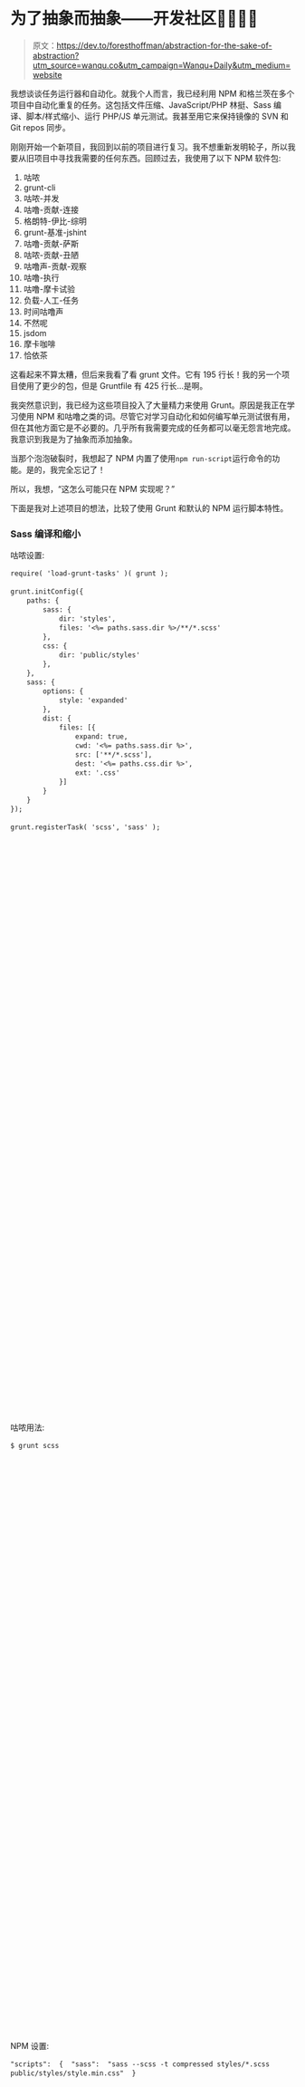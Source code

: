 # 为了抽象而抽象——开发社区👩‍💻👨‍💻

> 原文：<https://dev.to/foresthoffman/abstraction-for-the-sake-of-abstraction?utm_source=wanqu.co&utm_campaign=Wanqu+Daily&utm_medium=website>

我想谈谈任务运行器和自动化。就我个人而言，我已经利用 NPM 和格兰茨在多个项目中自动化重复的任务。这包括文件压缩、JavaScript/PHP 林挺、Sass 编译、脚本/样式缩小、运行 PHP/JS 单元测试。我甚至用它来保持镜像的 SVN 和 Git repos 同步。

刚刚开始一个新项目，我回到以前的项目进行复习。我不想重新发明轮子，所以我要从旧项目中寻找我需要的任何东西。回顾过去，我使用了以下 NPM 软件包:

1.  咕哝
2.  grunt-cli
3.  咕哝-并发
4.  咕噜-贡献-连接
5.  格朗特-伊比-综明
6.  grunt-基准-jshint
7.  咕噜-贡献-萨斯
8.  咕哝-贡献-丑陋
9.  咕噜声-贡献-观察
10.  咕噜-执行
11.  咕噜-摩卡试验
12.  负载-人工-任务
13.  时间咕噜声
14.  不然呢
15.  jsdom
16.  摩卡咖啡
17.  恰依茶

这看起来不算太糟，但后来我看了看 grunt 文件。它有 195 行长！我的另一个项目使用了更少的包，但是 Gruntfile 有 425 行长...是啊。

我突然意识到，我已经为这些项目投入了大量精力来使用 Grunt。原因是我正在学习使用 NPM 和咕噜之类的词。尽管它对学习自动化和如何编写单元测试很有用，但在其他方面它是不必要的。几乎所有我需要完成的任务都可以毫无怨言地完成。我意识到我是为了抽象而添加抽象。

当那个泡泡破裂时，我想起了 NPM 内置了使用`npm run-script`运行命令的功能。是的，我完全忘记了！

所以，我想，“这怎么可能只在 NPM 实现呢？”

下面是我对上述项目的想法，比较了使用 Grunt 和默认的 NPM 运行脚本特性。

### [](#sass-compilation-and-minification)Sass 编译和缩小

咕哝设置:

```
require( 'load-grunt-tasks' )( grunt );

grunt.initConfig({
    paths: {
        sass: {
            dir: 'styles',
            files: '<%= paths.sass.dir %>/**/*.scss'
        },
        css: {
            dir: 'public/styles'
        },
    },
    sass: {
        options: {
            style: 'expanded'
        },
        dist: {
            files: [{
                expand: true,
                cwd: '<%= paths.sass.dir %>',
                src: ['**/*.scss'],
                dest: '<%= paths.css.dir %>',
                ext: '.css'
            }]
        }
    }
});

grunt.registerTask( 'scss', 'sass' ); 
```

<svg viewBox="0 0 24 24" class="highlight-action crayons-icon highlight-action--fullscreen-on"><title>Enter fullscreen mode</title></svg> <svg viewBox="0 0 24 24" class="highlight-action crayons-icon highlight-action--fullscreen-off"><title>Exit fullscreen mode</title></svg>

咕哝用法:

```
$ grunt scss 
```

<svg viewBox="0 0 24 24" class="highlight-action crayons-icon highlight-action--fullscreen-on"><title>Enter fullscreen mode</title></svg> <svg viewBox="0 0 24 24" class="highlight-action crayons-icon highlight-action--fullscreen-off"><title>Exit fullscreen mode</title></svg>

NPM 设置:

```
"scripts":  {  "sass":  "sass --scss -t compressed styles/*.scss public/styles/style.min.css"  } 
```

<svg viewBox="0 0 24 24" class="highlight-action crayons-icon highlight-action--fullscreen-on"><title>Enter fullscreen mode</title></svg> <svg viewBox="0 0 24 24" class="highlight-action crayons-icon highlight-action--fullscreen-off"><title>Exit fullscreen mode</title></svg>

NPM 用法:

```
$ npm run sass 
```

<svg viewBox="0 0 24 24" class="highlight-action crayons-icon highlight-action--fullscreen-on"><title>Enter fullscreen mode</title></svg> <svg viewBox="0 0 24 24" class="highlight-action crayons-icon highlight-action--fullscreen-off"><title>Exit fullscreen mode</title></svg>

### [](#javascript-linting-compression-and-minification)JavaScript 林挺、压缩和缩小

咕哝设置:

```
require( 'load-grunt-tasks' )( grunt );

grunt.initConfig({
    paths: {
        js: {
            source: 'scripts/*.js',
            public_dir: 'public/scripts/',
            public_dest: '<%= paths.js.public_dir %>main.js',
            public_ugly: '<%= paths.js.public_dir %>main.min.js',
            files: [
                '<%= paths.js.source %>',
                'Gruntfile.js',
                'test/**/*.js',
                '!test/utils/**/*.js'
            ]
        },
    },
    concat: {
        js: {
            src: '<%= paths.js.source %>',
            dest: '<%= paths.js.public_dest %>'
        }
    },
    uglify: {
        options: {
            mangle: {
                except: ['jQuery']
            }
        },
        target: {
            files: {
                '<%= paths.js.public_ugly %>': ['<%= paths.js.public_dest %>']
            }
        }
    },
    jshint: {
        options: {
            curly: true,
            eqeqeq: true,
            browser: true,
            devel: true,
            undef: true,
            unused: false,
            mocha: true,
            globals: {
                'jQuery': true,
                'module': true,
                'require': true,
                'window': true,
                'global': true
            }
        },
        dist: '<%= paths.js.files %>'
    }
});

grunt.registerTask( 'js', [ 'jshint', 'uglify', 'concat' ] ); 
```

<svg viewBox="0 0 24 24" class="highlight-action crayons-icon highlight-action--fullscreen-on"><title>Enter fullscreen mode</title></svg> <svg viewBox="0 0 24 24" class="highlight-action crayons-icon highlight-action--fullscreen-off"><title>Exit fullscreen mode</title></svg>

咕哝用法:

```
$ grunt js 
```

<svg viewBox="0 0 24 24" class="highlight-action crayons-icon highlight-action--fullscreen-on"><title>Enter fullscreen mode</title></svg> <svg viewBox="0 0 24 24" class="highlight-action crayons-icon highlight-action--fullscreen-off"><title>Exit fullscreen mode</title></svg>

NPM 设置:

```
"scripts":  {  "js":  "jshint scripts/*.js test/*.test.js && uglifyjs scripts/*.js -cmo public/scripts/word_search.min.js"  } 
```

<svg viewBox="0 0 24 24" class="highlight-action crayons-icon highlight-action--fullscreen-on"><title>Enter fullscreen mode</title></svg> <svg viewBox="0 0 24 24" class="highlight-action crayons-icon highlight-action--fullscreen-off"><title>Exit fullscreen mode</title></svg>

NPM 用法:

```
$ npm run js 
```

<svg viewBox="0 0 24 24" class="highlight-action crayons-icon highlight-action--fullscreen-on"><title>Enter fullscreen mode</title></svg> <svg viewBox="0 0 24 24" class="highlight-action crayons-icon highlight-action--fullscreen-off"><title>Exit fullscreen mode</title></svg>

### [](#mocha-unit-tests)摩卡单元测试

咕哝设置:

```
require( 'load-grunt-tasks' )( grunt );

grunt.initConfig({
    paths: {
        test: {
            files: 'test/**/*.test.js'
        },
    },
    mochaTest: {
        test: {
            options: {
                reporter: 'spec',
                require: 'test/utils/jsdom-config.js'
            },
            src: '<%= paths.test.files %>'
        }
    }
});

grunt.registerTask( 'mocha', 'mochaTest' ); 
```

<svg viewBox="0 0 24 24" class="highlight-action crayons-icon highlight-action--fullscreen-on"><title>Enter fullscreen mode</title></svg> <svg viewBox="0 0 24 24" class="highlight-action crayons-icon highlight-action--fullscreen-off"><title>Exit fullscreen mode</title></svg>

咕哝用法:

```
$ grunt mocha 
```

<svg viewBox="0 0 24 24" class="highlight-action crayons-icon highlight-action--fullscreen-on"><title>Enter fullscreen mode</title></svg> <svg viewBox="0 0 24 24" class="highlight-action crayons-icon highlight-action--fullscreen-off"><title>Exit fullscreen mode</title></svg>

NPM 设置:

```
"scripts":  {  "test":  "mocha -R spec -r test/utils/jsdom-config.js test/*.test.js"  } 
```

<svg viewBox="0 0 24 24" class="highlight-action crayons-icon highlight-action--fullscreen-on"><title>Enter fullscreen mode</title></svg> <svg viewBox="0 0 24 24" class="highlight-action crayons-icon highlight-action--fullscreen-off"><title>Exit fullscreen mode</title></svg>

NPM 用途:

由于`npm run-script`接受`test`作为预定义任务，所以命令更短！

```
$ npm test 
```

<svg viewBox="0 0 24 24" class="highlight-action crayons-icon highlight-action--fullscreen-on"><title>Enter fullscreen mode</title></svg> <svg viewBox="0 0 24 24" class="highlight-action crayons-icon highlight-action--fullscreen-off"><title>Exit fullscreen mode</title></svg>

### [](#deployment)部署

我的源目录就在我的分发目录旁边。部署的繁重任务需要`grunt-exec`依赖项，它允许运行命令行表达式。在将`public/`目录复制到分发目录之前，部署任务运行所有的林挺、丑化和 sass 编译。为了简洁起见，我不打算再次列出所有的任务，只列出关键的任务。

咕哝设置:

```
require( 'load-grunt-tasks' )( grunt );

grunt.initConfig({
    pkg: grunt.file.readJSON( 'package.json' ),
    paths: {
        host: {
            dir: '../foresthoffman.github.io/<%= pkg.name %>/'
        },
        source: {
            dir: 'public/'
        }
    },
    /* Other task definitions */
    exec: {
        copy: {
            cmd: function () {
                var host_dir_path = grunt.template.process( '<%= paths.host.dir %>' );
                var source_dir_path = grunt.template.process( '<%= paths.source.dir %>' );

                var copy_command = 'cp -r ' + source_dir_path + '  ' + host_dir_path;

                return copy_command;
            }
        }
    },
});

grunt.registerTask( 'build', [
    'jshint', 
    'sass', 
    'cssmin', 
    'mochaTest', 
    'concat', 
    'uglify', 
    'exec:zip'
]);
grunt.registerTask( 'deploy', [ 'build', 'exec:copy' ] ); 
```

<svg viewBox="0 0 24 24" class="highlight-action crayons-icon highlight-action--fullscreen-on"><title>Enter fullscreen mode</title></svg> <svg viewBox="0 0 24 24" class="highlight-action crayons-icon highlight-action--fullscreen-off"><title>Exit fullscreen mode</title></svg>

咕哝用法:

```
$ grunt deploy 
```

<svg viewBox="0 0 24 24" class="highlight-action crayons-icon highlight-action--fullscreen-on"><title>Enter fullscreen mode</title></svg> <svg viewBox="0 0 24 24" class="highlight-action crayons-icon highlight-action--fullscreen-off"><title>Exit fullscreen mode</title></svg>

NPM 设置:

我制作了一个简单的 bash 脚本，这样我就可以完全放弃这个任务了。

```
##
# cp_public
##

if [ ! $# == 2 ] || [ ! -d $1 ] || [ ! -d $2 ]; then echo "cp_public /path/to/source /path/to/dist"
    exit fi

# the name property line from the package.json file in the current directory
name_line=$(grep -Ei "^\s*\"name\":\s\".*\",$" package.json | grep -oEi "[^\",]+")

# the package name by itself
name=$(echo $name_line | cut -d " " -f 3)

path_reg="\/"

source_path="$(echo ${1%$path_reg})/"
dist_path="$(echo ${2%$path_reg})/$name"

cp -r $source_path $dist_path 
```

<svg viewBox="0 0 24 24" class="highlight-action crayons-icon highlight-action--fullscreen-on"><title>Enter fullscreen mode</title></svg> <svg viewBox="0 0 24 24" class="highlight-action crayons-icon highlight-action--fullscreen-off"><title>Exit fullscreen mode</title></svg>

```
"scripts":  {  "deploy":  "./cp_public public/ ../foresthoffman.github.io/"  } 
```

<svg viewBox="0 0 24 24" class="highlight-action crayons-icon highlight-action--fullscreen-on"><title>Enter fullscreen mode</title></svg> <svg viewBox="0 0 24 24" class="highlight-action crayons-icon highlight-action--fullscreen-off"><title>Exit fullscreen mode</title></svg>

NPM 用法:

```
$ npm run deploy 
```

<svg viewBox="0 0 24 24" class="highlight-action crayons-icon highlight-action--fullscreen-on"><title>Enter fullscreen mode</title></svg> <svg viewBox="0 0 24 24" class="highlight-action crayons-icon highlight-action--fullscreen-off"><title>Exit fullscreen mode</title></svg>

### [](#watchers)观察者

我选择使用 [`npm-watch`](https://www.npmjs.com/package/npm-watch) 包，而不是使用 Grunt 来运行并发文件观察器。这允许我指示 X 个脚本(来自我的`package.json`文件的脚本属性)和当观察器激活时应该触发脚本的文件。我只需要让观察者处理 js 文件的变化，因为 sass 命令有它自己的`--watch`参数。

那么 watch 语句的配置如下所示:

```
"watch":  {  "js":  "scripts/*.js"  },  "script":  {  "js":  "uglifyjs scripts/*.js -cmo public/scripts/main.min.js",  "watch":  "npm-watch"  } 
```

<svg viewBox="0 0 24 24" class="highlight-action crayons-icon highlight-action--fullscreen-on"><title>Enter fullscreen mode</title></svg> <svg viewBox="0 0 24 24" class="highlight-action crayons-icon highlight-action--fullscreen-off"><title>Exit fullscreen mode</title></svg>

然后可以通过`npm run watch`运行。

在写这篇文章的时候，我实际上实现了我在这里提到的改变。我已经删除了我的`Gruntfile`，剩下的是我的`package.json`中的配置和我在`cp_public`中的新 bash 脚本。一切都在按计划进行。呜！

`package.json`...

```
"devDependencies":  {  "chai":  "^3.4.1",  "jsdom":  "^7.2.2",  "mocha":  "^2.3.4",  "npm-watch":  "^0.1.7",  "sinon":  "^1.17.2"  }  ...  "watch":  {  "js":  "scripts/*.js"  },  "scripts":  {  "deploy":  "./cp_public public/ ../foresthoffman.github.io/ || true",  "sass":  "sass --scss -t compressed styles/*.scss public/styles/style.min.css",  "sassWatch":  "sass --watch --scss -t compressed styles/style.scss:public/styles/style.min.css",  "js":  "uglifyjs scripts/*.js -cmo public/scripts/main.min.js",  "test":  "mocha -R spec -r test/utils/jsdom-config.js test/*.test.js || true",  "testWatch":  "mocha -w -R spec -r test/utils/jsdom-config.js test/*.test.js || true",  "watch":  "npm-watch"  } 
```

<svg viewBox="0 0 24 24" class="highlight-action crayons-icon highlight-action--fullscreen-on"><title>Enter fullscreen mode</title></svg> <svg viewBox="0 0 24 24" class="highlight-action crayons-icon highlight-action--fullscreen-off"><title>Exit fullscreen mode</title></svg>

和`cp_public`...

```
#!/bin/bash

##
# cp_public
#
# Copies the source directory to the target directory.
#
# Usage: cp_public /path/to/source /path/to/dist
# 
# The package.json file, from which the package name is collected is relative to where this script
# is executed. It uses the current directory. That is why this script should be placed next to the
# package.json file in the project's hierarchy.
##

if [ ! $# == 2 ] || [ ! -d $1 ] || [ ! -d $2 ]; then echo "cp_public /path/to/source /path/to/dist"
    exit fi

# the name property line from the package.json file in the current directory
name_line=$(grep -Ei "^\s*\"name\":\s\".*\",$" package.json | grep -oEi "[^\",]+")

# the package name by itself
name=$(echo $name_line | cut -d " " -f 3)

path_reg="\/"

source_path="$(echo ${1%$path_reg})/"
dist_path="$(echo ${2%$path_reg})/$name"

cp -r $source_path $dist_path 
```

<svg viewBox="0 0 24 24" class="highlight-action crayons-icon highlight-action--fullscreen-on"><title>Enter fullscreen mode</title></svg> <svg viewBox="0 0 24 24" class="highlight-action crayons-icon highlight-action--fullscreen-off"><title>Exit fullscreen mode</title></svg>

### [](#thats-all-folks)那都是乡亲们！

我承认，如果没有更多的依赖性，没有多少好的并发包。这样，使用 Grunt(或其他跑步者)是有益的。就我个人而言，我不能再为看起来相对微小的好处而增加复杂性。

我喜欢工具和自动化。我认为编写单元测试是一件非常奇妙并且非常值得的事情。然而，我觉得我们用来自动化基本任务的工具增加了太多的复杂性。由于 web 开发生态系统的发展速度，我每天都看到越来越多的这种情况。

还有人有同样的感觉吗？有没有人陷入了无法证明移除这些依赖项是正确的境地？有人仍然是跑步者的超级粉丝，并且会在未来的项目中使用他们吗？

必备 xkcd 漫画插件:

[![](img/56a51e7f355ebe62f917e35f417ab731.png)T2】](http://xkcd.com/927/)